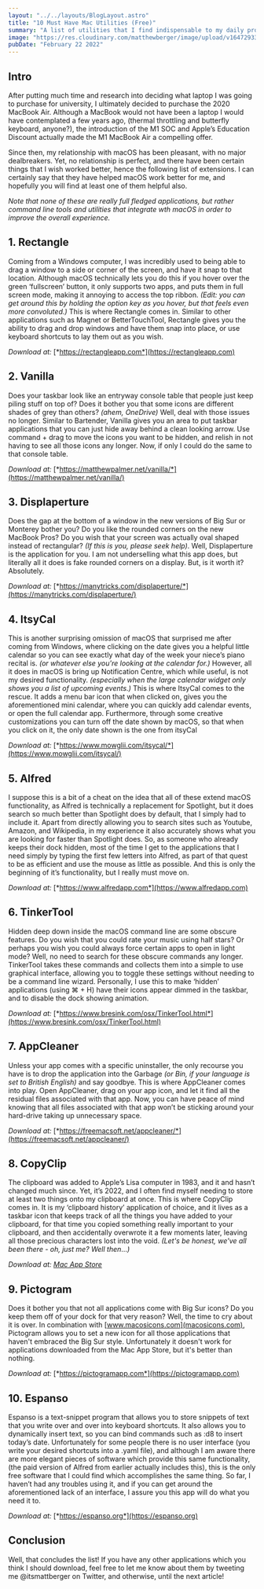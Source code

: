 ```yaml
---
layout: "../../layouts/BlogLayout.astro"
title: "10 Must Have Mac Utilities (Free)"
summary: "A list of utilities that I find indispensable to my daily productivity, which I highly recommend to anyone with a Mac!"
image: "https://res.cloudinary.com/matthewberger/image/upload/v1647293359/howard_bouchevereau_S2r2_Ex8jv2o_unsplash_9d5e93e9ab.jpg"
pubDate: "February 22 2022"
---
```


## Intro

After putting much time and research into deciding what laptop I was going to purchase for university, I ultimately decided to purchase the 2020 MacBook Air. Although a MacBook would not have been a laptop I would have contemplated a few years ago, (thermal throttling and butterfly keyboard, anyone?), the introduction of the M1 SOC and Apple’s Education Discount actually made the M1 MacBook Air a compelling offer.

Since then, my relationship with macOS has been pleasant, with no major dealbreakers. Yet, no relationship is perfect, and there have been certain things that I wish worked better, hence the following list of extensions. I can certainly say that they have helped macOS work better for me, and hopefully you will find at least one of them helpful also.

*Note that none of these are really full fledged applications, but rather command line tools and utilities that integrate wth macOS in order to improve the overall experience.*

## 1. Rectangle

Coming from a Windows computer, I was incredibly used to being able to drag a window to a side or corner of the screen, and have it snap to that location. Although macOS technically lets you do this if you hover over the green ‘fullscreen’ button, it only supports two apps, and puts them in full screen mode, making it annoying to access the top ribbon. *(Edit: you can get around this by holding the option key as you hover, but that feels even more convoluted.)* This is where Rectangle comes in. Similar to other applications such as Magnet or BetterTouchTool, Rectangle gives you the ability to drag and drop windows and have them snap into place, or use keyboard shortcuts to lay them out as you wish.

*Download at:* [*https://rectangleapp.com*](https://rectangleapp.com)

## 2. Vanilla

Does your taskbar look like an entryway console table that people just keep piling stuff on top of? Does it bother you that some icons are different shades of grey than others? *(ahem, OneDrive)* Well, deal with those issues no longer. Similar to Bartender, Vanilla gives you an area to put taskbar applications that you can just hide away behind a clean looking arrow. Use command + drag to move the icons you want to be hidden, and relish in not having to see all those icons any longer. Now, if only I could do the same to that console table.

*Download at:* [*https://matthewpalmer.net/vanilla/*](https://matthewpalmer.net/vanilla/)

## 3. Displaperture

Does the gap at the bottom of a window in the new versions of Big Sur or Monterey bother you? Do you like the rounded corners on the new MacBook Pros? Do you wish that your screen was actually oval shaped instead of rectangular? *(If this is you, please seek help)*. Well, Displaperture is the application for you. I am not underselling what this app does, but literally all it does is fake rounded corners on a display. But, is it worth it? Absolutely.

*Download at:* [*https://manytricks.com/displaperture/*](https://manytricks.com/displaperture/)

## 4. ItsyCal

This is another surprising omission of macOS that surprised me after coming from Windows, where clicking on the date gives you a helpful little calendar so you can see exactly what day of the week your niece’s piano recital is. *(or whatever else you're looking at the calendar for.)* However, all it does in macOS is bring up Notification Centre, which while useful, is not my desired functionality. *(especially when the large calendar widget only shows you a list of upcoming events.)* This is where ItsyCal comes to the rescue. It adds a menu bar icon that when clicked on, gives you the aforementioned mini calendar, where you can quickly add calendar events, or open the full calendar app.  Furthermore, through some creative customizations you can turn off the date shown by macOS, so that when you click on it, the only date shown is the one from itsyCal

*Download at:* [*https://www.mowglii.com/itsycal/*](https://www.mowglii.com/itsycal/)

## 5. Alfred

I suppose this is a bit of a cheat on the idea that all of these extend macOS functionality, as Alfred is technically a replacement for Spotlight, but it does search so much better than Spotlight does by default, that I simply had to include it. Apart from directly allowing you to search sites such as Youtube, Amazon, and Wikipedia, in my experience it also accurately shows what you are looking for faster than Spotlight does. So, as someone who already keeps their dock hidden, most of the time I get to the applications that I need simply by typing the first few letters into Alfred, as part of that quest to be as efficient and use the mouse as little as possible. And this is only the beginning of it’s functionality, but I really must move on.

*Download at:* [*https://www.alfredapp.com*](https://www.alfredapp.com)

## 6. TinkerTool

Hidden deep down inside the macOS command line are some obscure features. Do you wish that you could rate your music using half stars? Or perhaps you wish you could always force certain apps to open in light mode? Well, no need to search for these obscure commands any longer. TinkerTool takes these commands and collects them into a simple to use graphical interface, allowing you to toggle these settings without needing to be a command line wizard. Personally, I use this to make ‘hidden’ applications (using ⌘ + H) have their icons appear dimmed in the taskbar, and to disable the dock showing animation.

*Download at:* [*https://www.bresink.com/osx/TinkerTool.html*](https://www.bresink.com/osx/TinkerTool.html)

## 7. AppCleaner

Unless your app comes with a specific uninstaller, the only recourse you have is to drop the application into the Garbage *(or Bin, if your language is set to British English)* and say goodbye. This is where AppCleaner comes into play. Open AppCleaner, drag on your app icon, and let it find all the residual files associated with that app. Now, you can have peace of mind knowing that all files associated with that app won’t be sticking around your hard-drive taking up unnecessary space.

*Download at:* [*https://freemacsoft.net/appcleaner/*](https://freemacsoft.net/appcleaner/)

## 8. CopyClip

The clipboard was added to Apple’s Lisa computer in 1983, and it and hasn’t changed much since. Yet, it’s 2022, and I often find myself needing to store at least two things onto my clipboard at once. This is where CopyClip comes in. It is my ‘clipboard history’ application of choice, and it lives as a taskbar icon that keeps track of all the things you have added to your clipboard, for that time you copied something really important to your clipboard, and then accidentally overwrote it a few moments later, leaving all those precious characters lost into the void. *(Let's be honest, we've all been there - oh, just me? Well then*…*)*

*Download at:* [*Mac App Store*](https://apps.apple.com/ca/app/copyclip-clipboard-history/id595191960?mt=12)

## 9. Pictogram

Does it bother you that not all applications come with Big Sur icons? Do you keep them off of your dock for that very reason? Well, the time to cry about it is over. In combination with [www.macosicons.com](macosicons.com), Pictogram allows you to set a new icon for all those applications that haven't embraced the Big Sur style. Unfortunately it doesn't work for applications downloaded from the Mac App Store, but it's better than nothing.

*Download at:* [*https://pictogramapp.com*](https://pictogramapp.com)

## 10. Espanso

Espanso is a text-snippet program that allows you to store snippets of text that you write over and over into keyboard shortcuts. It also allows you to dynamically insert text, so you can bind commands such as :d8  to insert today’s date. Unfortunately for some people there is no user interface (you write your desired shortcuts into a .yaml file), and although I am aware there are more elegant pieces of software which provide this same functionality, (the paid version of Alfred from earlier actually includes this), this is the only free software that I could find which accomplishes the same thing. So far, I haven’t had any troubles using it, and if you can get around the aforementioned lack of an interface, I assure you this app will do what you need it to.

*Download at:* [*https://espanso.org*](https://espanso.org)

## Conclusion

Well, that concludes the list! If you have any other applications which you think I should download, feel free to let me know about them by tweeting me @itsmattberger on Twitter, and otherwise, until the next article!


